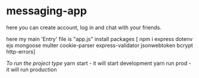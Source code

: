 # messaging-app
here you can create account, log in and chat with your friends.

here my main 'Entry' file is "app.js"
install packages 
[ npm i express dotenv ejs mongoose multer cookie-parser express-validator jsonwebtoken bcrypt http-errors]

*To run the project type*
yarn start - it will start development
yarn run prod - it will run production